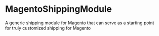 MagentoShippingModule
=====================

A generic shipping module for Magento that can serve as a starting point for truly customized shipping for Magento
